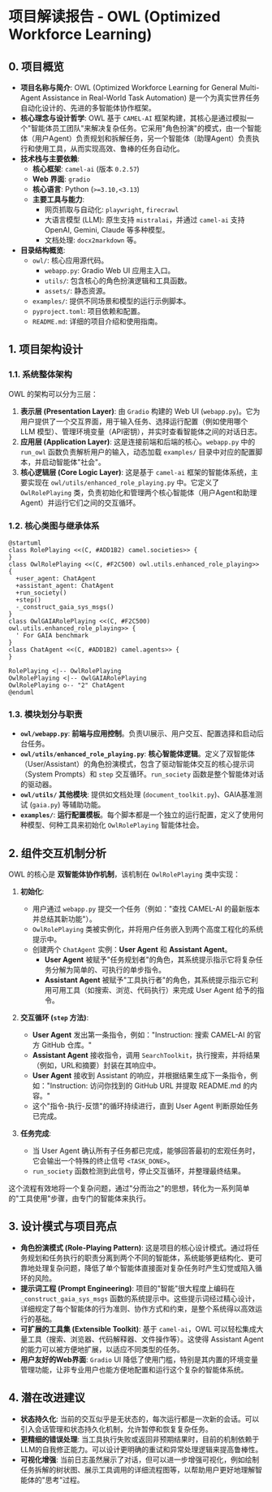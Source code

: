 # 项目解读报告 - OWL (Optimized Workforce Learning)

## 0. 项目概览

- **项目名称与简介**: OWL (Optimized Workforce Learning for General Multi-Agent Assistance in Real-World Task Automation) 是一个为真实世界任务自动化设计的、先进的多智能体协作框架。
- **核心理念与设计哲学**: OWL 基于 `CAMEL-AI` 框架构建，其核心是通过模拟一个"智能体员工团队"来解决复杂任务。它采用"角色扮演"的模式，由一个智能体（用户Agent）负责规划和拆解任务，另一个智能体（助理Agent）负责执行和使用工具，从而实现高效、鲁棒的任务自动化。
- **技术栈与主要依赖**:
    - **核心框架**: `camel-ai` (版本 `0.2.57`)
    - **Web 界面**: `gradio`
    - **核心语言**: Python (`>=3.10,<3.13`)
    - **主要工具与能力**:
        - 网页抓取与自动化: `playwright`, `firecrawl`
        - 大语言模型 (LLM): 原生支持 `mistralai`，并通过 `camel-ai` 支持 OpenAI, Gemini, Claude 等多种模型。
        - 文档处理: `docx2markdown` 等。
- **目录结构概览**:
    - `owl/`: 核心应用源代码。
        - `webapp.py`: Gradio Web UI 应用主入口。
        - `utils/`: 包含核心的角色扮演逻辑和工具函数。
        - `assets/`: 静态资源。
    - `examples/`: 提供不同场景和模型的运行示例脚本。
    - `pyproject.toml`: 项目依赖和配置。
    - `README.md`: 详细的项目介绍和使用指南。

## 1. 项目架构设计

### 1.1. 系统整体架构

OWL 的架构可以分为三层：

1.  **表示层 (Presentation Layer)**: 由 `Gradio` 构建的 Web UI (`webapp.py`)。它为用户提供了一个交互界面，用于输入任务、选择运行配置（例如使用哪个 LLM 模型）、管理环境变量（API密钥），并实时查看智能体之间的对话日志。
2.  **应用层 (Application Layer)**: 这是连接前端和后端的核心。`webapp.py` 中的 `run_owl` 函数负责解析用户的输入，动态加载 `examples/` 目录中对应的配置脚本，并启动智能体"社会"。
3.  **核心逻辑层 (Core Logic Layer)**: 这是基于 `camel-ai` 框架的智能体系统，主要实现在 `owl/utils/enhanced_role_playing.py` 中。它定义了 `OwlRolePlaying` 类，负责初始化和管理两个核心智能体（用户Agent和助理Agent）并运行它们之间的交互循环。

### 1.2. 核心类图与继承体系

```plantuml
@startuml
class RolePlaying <<(C, #ADD1B2) camel.societies>> {
}
class OwlRolePlaying <<(C, #F2C500) owl.utils.enhanced_role_playing>> {
  +user_agent: ChatAgent
  +assistant_agent: ChatAgent
  +run_society()
  +step()
  -_construct_gaia_sys_msgs()
}
class OwlGAIARolePlaying <<(C, #F2C500) owl.utils.enhanced_role_playing>> {
  ' For GAIA benchmark
}
class ChatAgent <<(C, #ADD1B2) camel.agents>> {
}

RolePlaying <|-- OwlRolePlaying
OwlRolePlaying <|-- OwlGAIARolePlaying
OwlRolePlaying o-- "2" ChatAgent
@enduml
```

### 1.3. 模块划分与职责

- **`owl/webapp.py`**: **前端与应用控制**。负责UI展示、用户交互、配置选择和启动后台任务。
- **`owl/utils/enhanced_role_playing.py`**: **核心智能体逻辑**。定义了双智能体（User/Assistant）的角色扮演模式，包含了驱动智能体交互的核心提示词（System Prompts）和 `step` 交互循环。`run_society` 函数是整个智能体对话的驱动器。
- **`owl/utils/` 其他模块**: 提供如文档处理 (`document_toolkit.py`)、GAIA基准测试 (`gaia.py`) 等辅助功能。
- **`examples/`**: **运行配置模板**。每个脚本都是一个独立的运行配置，定义了使用何种模型、何种工具来初始化 `OwlRolePlaying` 智能体社会。

## 2. 组件交互机制分析

OWL 的核心是 **双智能体协作机制**，该机制在 `OwlRolePlaying` 类中实现：

1.  **初始化**:
    - 用户通过 `webapp.py` 提交一个任务（例如："查找 CAMEL-AI 的最新版本并总结其新功能"）。
    - `OwlRolePlaying` 类被实例化，并将用户任务嵌入到两个高度工程化的系统提示中。
    - 创建两个 `ChatAgent` 实例：**User Agent** 和 **Assistant Agent**。
        - **User Agent** 被赋予"任务规划者"的角色，其系统提示指示它将复杂任务分解为简单的、可执行的单步指令。
        - **Assistant Agent** 被赋予"工具执行者"的角色，其系统提示指示它利用可用工具（如搜索、浏览、代码执行）来完成 User Agent 给予的指令。

2.  **交互循环 (`step` 方法)**:
    - **User Agent** 发出第一条指令，例如："Instruction: 搜索 CAMEL-AI 的官方 GitHub 仓库。"
    - **Assistant Agent** 接收指令，调用 `SearchToolkit`，执行搜索，并将结果（例如，URL和摘要）封装在其响应中。
    - **User Agent** 接收到 Assistant 的响应，并根据结果生成下一条指令，例如："Instruction: 访问你找到的 GitHub URL 并提取 README.md 的内容。"
    - 这个"指令-执行-反馈"的循环持续进行，直到 User Agent 判断原始任务已完成。

3.  **任务完成**:
    - 当 User Agent 确认所有子任务都已完成，能够回答最初的宏观任务时，它会输出一个特殊的终止信号 `<TASK_DONE>`。
    - `run_society` 函数检测到此信号，停止交互循环，并整理最终结果。

这个流程有效地将一个复杂问题，通过"分而治之"的思想，转化为一系列简单的"工具使用"步骤，由专门的智能体来执行。

## 3. 设计模式与项目亮点

- **角色扮演模式 (Role-Playing Pattern)**: 这是项目的核心设计模式。通过将任务规划和任务执行的职责分离到两个不同的智能体，系统能够更结构化、更可靠地处理复杂问题，降低了单个智能体直接面对复杂任务时产生幻觉或陷入循环的风险。
- **提示词工程 (Prompt Engineering)**: 项目的"智能"很大程度上编码在 `_construct_gaia_sys_msgs` 函数的系统提示中。这些提示词经过精心设计，详细规定了每个智能体的行为准则、协作方式和约束，是整个系统得以高效运行的基础。
- **可扩展的工具集 (Extensible Toolkit)**: 基于 `camel-ai`，OWL 可以轻松集成大量工具（搜索、浏览器、代码解释器、文件操作等）。这使得 Assistant Agent 的能力可以被方便地扩展，以适应不同类型的任务。
- **用户友好的Web界面**: `Gradio` UI 降低了使用门槛，特别是其内置的环境变量管理功能，让非专业用户也能方便地配置和运行这个复杂的智能体系统。

## 4. 潜在改进建议

- **状态持久化**: 当前的交互似乎是无状态的，每次运行都是一次新的会话。可以引入会话管理和状态持久化机制，允许暂停和恢复复杂任务。
- **更精细的错误处理**: 当工具执行失败或返回非预期结果时，目前的机制依赖于LLM的自我修正能力。可以设计更明确的重试和异常处理逻辑来提高鲁棒性。
- **可视化增强**: 当前日志虽然展示了对话，但可以进一步增强可视化，例如绘制任务拆解的树状图、展示工具调用的详细流程图等，以帮助用户更好地理解智能体的"思考"过程。
